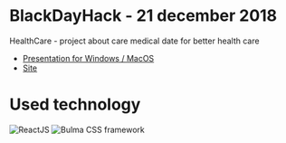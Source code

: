 # BlackDayHack - 21  december 2018
HealthCare - project about care medical date for better health care 

* [Presentation for Windows / MacOS](https://github.com/mike-petrov/hackatons/tree/master/BlackDayHack%20-%2021%20december%202018/Presentation)
* [Site](https://github.com/mike-petrov/hackatons/tree/master/BlackDayHack%20-%2021%20december%202018/Site)

# Used technology

![ReactJS](http://www.imageup.ru/img189/3244036/react-technology.jpg)
![Bulma CSS framework](http://www.imageup.ru/img189/3244035/bulma-framework.jpg)